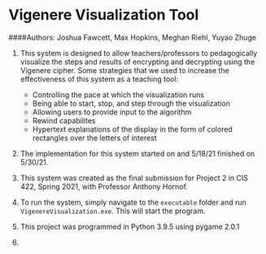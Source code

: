 # Vigenere Visualization Tool
####Authors: Joshua Fawcett, Max Hopkins, Meghan Riehl, Yuyao Zhuge

1. This system is designed to allow teachers/professors to pedagogically
visualize the steps and results of encrypting and decrypting using the
Vigenere cipher. Some strategies that we used to increase the effectiveness of 
this system as a teaching tool:  
    - Controlling the pace at which the visualization runs
    - Being able to start, stop, and step through the visualization
    - Allowing users to provide input to the algorithm
    - Rewind capabilites
    - Hypertext explanations of the display in the form of colored rectangles
      over the letters of interest
  
2. The implementation for this system started on and 5/18/21 finished on 5/30/21.

3. This system was created as the final submission for Project 2 in CIS 422, Spring 2021, with Professor Anthony Hornof.

4. To run the system, simply navigate to the `executable` folder and run `VigenereVisualization.exe`. This 
will start the program.
   
5. This project was programmed in Python 3.9.5 using pygame 2.0.1

6. 